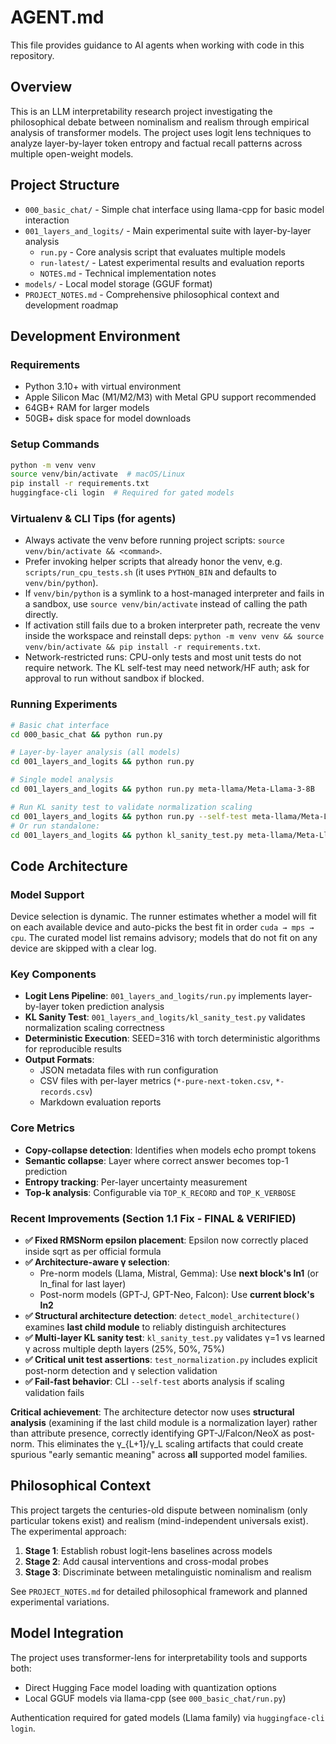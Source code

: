 # AGENT.md

This file provides guidance to AI agents when working with code in this repository.

## Overview

This is an LLM interpretability research project investigating the philosophical debate between nominalism and realism through empirical analysis of transformer models. The project uses logit lens techniques to analyze layer-by-layer token entropy and factual recall patterns across multiple open-weight models.

## Project Structure

- `000_basic_chat/` - Simple chat interface using llama-cpp for basic model interaction
- `001_layers_and_logits/` - Main experimental suite with layer-by-layer analysis
  - `run.py` - Core analysis script that evaluates multiple models
  - `run-latest/` - Latest experimental results and evaluation reports
  - `NOTES.md` - Technical implementation notes
- `models/` - Local model storage (GGUF format)
- `PROJECT_NOTES.md` - Comprehensive philosophical context and development roadmap

## Development Environment

### Requirements
- Python 3.10+ with virtual environment
- Apple Silicon Mac (M1/M2/M3) with Metal GPU support recommended
- 64GB+ RAM for larger models
- 50GB+ disk space for model downloads

### Setup Commands
```bash
python -m venv venv
source venv/bin/activate  # macOS/Linux
pip install -r requirements.txt
huggingface-cli login  # Required for gated models
```

### Virtualenv & CLI Tips (for agents)
- Always activate the venv before running project scripts: `source venv/bin/activate && <command>`.
- Prefer invoking helper scripts that already honor the venv, e.g. `scripts/run_cpu_tests.sh` (it uses `PYTHON_BIN` and defaults to `venv/bin/python`).
- If `venv/bin/python` is a symlink to a host-managed interpreter and fails in a sandbox, use `source venv/bin/activate` instead of calling the path directly.
- If activation still fails due to a broken interpreter path, recreate the venv inside the workspace and reinstall deps: `python -m venv venv && source venv/bin/activate && pip install -r requirements.txt`.
- Network-restricted runs: CPU-only tests and most unit tests do not require network. The KL self-test may need network/HF auth; ask for approval to run without sandbox if blocked.

### Running Experiments
```bash
# Basic chat interface
cd 000_basic_chat && python run.py

# Layer-by-layer analysis (all models)
cd 001_layers_and_logits && python run.py

# Single model analysis
cd 001_layers_and_logits && python run.py meta-llama/Meta-Llama-3-8B

# Run KL sanity test to validate normalization scaling
cd 001_layers_and_logits && python run.py --self-test meta-llama/Meta-Llama-3-8B
# Or run standalone:
cd 001_layers_and_logits && python kl_sanity_test.py meta-llama/Meta-Llama-3-8B
```

## Code Architecture

### Model Support
Device selection is dynamic. The runner estimates whether a model will fit on each available device and auto-picks the best fit in order `cuda → mps → cpu`. The curated model list remains advisory; models that do not fit on any device are skipped with a clear log.

### Key Components
- **Logit Lens Pipeline**: `001_layers_and_logits/run.py` implements layer-by-layer token prediction analysis
- **KL Sanity Test**: `001_layers_and_logits/kl_sanity_test.py` validates normalization scaling correctness
- **Deterministic Execution**: SEED=316 with torch deterministic algorithms for reproducible results
- **Output Formats**: 
  - JSON metadata files with run configuration
  - CSV files with per-layer metrics (`*-pure-next-token.csv`, `*-records.csv`)
  - Markdown evaluation reports

### Core Metrics
- **Copy-collapse detection**: Identifies when models echo prompt tokens
- **Semantic collapse**: Layer where correct answer becomes top-1 prediction
- **Entropy tracking**: Per-layer uncertainty measurement
- **Top-k analysis**: Configurable via `TOP_K_RECORD` and `TOP_K_VERBOSE`

### Recent Improvements (Section 1.1 Fix - FINAL & VERIFIED)
- **✅ Fixed RMSNorm epsilon placement**: Epsilon now correctly placed inside sqrt as per official formula
- **✅ Architecture-aware γ selection**: 
  - Pre-norm models (Llama, Mistral, Gemma): Use **next block's ln1** (or ln_final for last layer)
  - Post-norm models (GPT-J, GPT-Neo, Falcon): Use **current block's ln2**
- **✅ Structural architecture detection**: `detect_model_architecture()` examines **last child module** to reliably distinguish architectures
- **✅ Multi-layer KL sanity test**: `kl_sanity_test.py` validates γ=1 vs learned γ across multiple depth layers (25%, 50%, 75%)
- **✅ Critical unit test assertions**: `test_normalization.py` includes explicit post-norm detection and γ selection validation
- **✅ Fail-fast behavior**: CLI `--self-test` aborts analysis if scaling validation fails

**Critical achievement**: The architecture detector now uses **structural analysis** (examining if the last child module is a normalization layer) rather than attribute presence, correctly identifying GPT-J/Falcon/NeoX as post-norm. This eliminates the γ_{L+1}/γ_L scaling artifacts that could create spurious "early semantic meaning" across **all** supported model families.

## Philosophical Context

This project targets the centuries-old dispute between nominalism (only particular tokens exist) and realism (mind-independent universals exist). The experimental approach:

1. **Stage 1**: Establish robust logit-lens baselines across models
2. **Stage 2**: Add causal interventions and cross-modal probes
3. **Stage 3**: Discriminate between metalinguistic nominalism and realism

See `PROJECT_NOTES.md` for detailed philosophical framework and planned experimental variations.

## Model Integration

The project uses transformer-lens for interpretability tools and supports both:
- Direct Hugging Face model loading with quantization options
- Local GGUF models via llama-cpp (see `000_basic_chat/run.py`)

Authentication required for gated models (Llama family) via `huggingface-cli login`.
